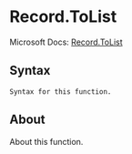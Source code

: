 ---
---

# Record.ToList

Microsoft Docs: [Record.ToList](https://docs.microsoft.com/en-us/powerquery-m/record-tolist)

## Syntax

```
Syntax for this function.
```

## About

About this function.

